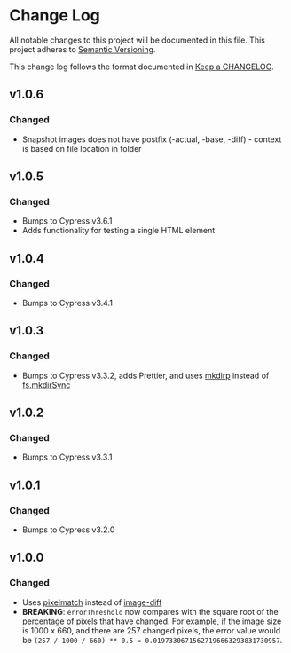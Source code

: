 # Change Log

All notable changes to this project will be documented in this file. This project adheres to [Semantic Versioning](http://semver.org/).

This change log follows the format documented in [Keep a CHANGELOG](http://keepachangelog.com/).

## v1.0.6

### Changed

- Snapshot images does not have postfix (-actual, -base, -diff) - context is based on file location in folder

## v1.0.5

### Changed

- Bumps to Cypress v3.6.1
- Adds functionality for testing a single HTML element

## v1.0.4

### Changed

- Bumps to Cypress v3.4.1

## v1.0.3

### Changed

- Bumps to Cypress v3.3.2, adds Prettier, and uses [mkdirp](https://github.com/substack/node-mkdirp) instead of [fs.mkdirSync](https://nodejs.org/api/fs.html#fs_fs_mkdirsync_path_options)

## v1.0.2

### Changed

- Bumps to Cypress v3.3.1

## v1.0.1

### Changed

- Bumps to Cypress v3.2.0

## v1.0.0

### Changed

- Uses [pixelmatch](https://github.com/mapbox/pixelmatch) instead of [image-diff](https://github.com/uber-archive/image-diff)
- **BREAKING**: `errorThreshold` now compares with the square root of the percentage of pixels that have changed. For example, if the image size is 1000 x 660, and there are 257 changed pixels, the error value would be `(257 / 1000 / 660) ** 0.5 = 0.01973306715627196663293831730957`.
